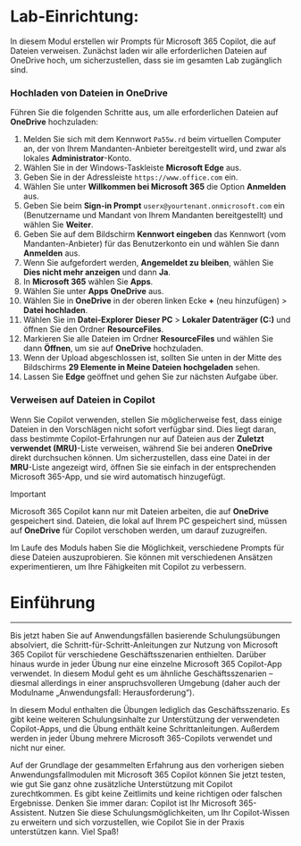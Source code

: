 # Lab-Einrichtung:

In diesem Modul erstellen wir Prompts für Microsoft 365 Copilot, die auf Dateien verweisen. Zunächst laden wir alle erforderlichen Dateien auf OneDrive hoch, um sicherzustellen, dass sie im gesamten Lab zugänglich sind.


### Hochladen von Dateien in OneDrive

Führen Sie die folgenden Schritte aus, um alle erforderlichen Dateien auf **OneDrive** hochzuladen:

1. Melden Sie sich mit dem Kennwort `Pa55w.rd` beim virtuellen Computer an, der von Ihrem Mandanten-Anbieter bereitgestellt wird, und zwar als lokales **Administrator**-Konto.
2. Wählen Sie in der Windows-Taskleiste **Microsoft Edge** aus.
3. Geben Sie in der Adressleiste `https://www.office.com` ein.
4. Wählen Sie unter **Willkommen bei Microsoft 365** die Option **Anmelden** aus.
5. Geben Sie beim **Sign-in Prompt** `userx@yourtenant.onmicrosoft.com` ein (Benutzername und Mandant von Ihrem Mandanten bereitgestellt) und wählen Sie **Weiter**.
6. Geben Sie auf dem Bildschirm **Kennwort eingeben** das Kennwort (vom Mandanten-Anbieter) für das Benutzerkonto ein und wählen Sie dann **Anmelden** aus.
7. Wenn Sie aufgefordert werden, **Angemeldet zu bleiben**, wählen Sie **Dies nicht mehr anzeigen** und dann **Ja**.
8. In **Microsoft 365** wählen Sie **Apps**.
9. Wählen Sie unter **Apps** **OneDrive** aus.
10. Wählen Sie in **OneDrive** in der oberen linken Ecke **+** (neu hinzufügen) > **Datei hochladen**.
11. Wählen Sie im **Datei-Explorer** **Dieser PC** > **Lokaler Datenträger (C:)** und öffnen Sie den Ordner **ResourceFiles**.
12. Markieren Sie alle Dateien im Ordner **ResourceFiles** und wählen Sie dann **Öffnen**, um sie auf **OneDrive** hochzuladen.
13. Wenn der Upload abgeschlossen ist, sollten Sie unten in der Mitte des Bildschirms **29 Elemente in Meine Dateien hochgeladen** sehen.
14. Lassen Sie **Edge** geöffnet und gehen Sie zur nächsten Aufgabe über.

### Verweisen auf Dateien in Copilot

Wenn Sie Copilot verwenden, stellen Sie möglicherweise fest, dass einige Dateien in den Vorschlägen nicht sofort verfügbar sind. Dies liegt daran, dass bestimmte Copilot-Erfahrungen nur auf Dateien aus der **Zuletzt verwendet (MRU)**-Liste verweisen, während Sie bei anderen **OneDrive** direkt durchsuchen können. Um sicherzustellen, dass eine Datei in der **MRU**-Liste angezeigt wird, öffnen Sie sie einfach in der entsprechenden Microsoft 365-App, und sie wird automatisch hinzugefügt.

> [!IMPORTANT]
> Microsoft 365 Copilot kann nur mit Dateien arbeiten, die auf **OneDrive** gespeichert sind. Dateien, die lokal auf Ihrem PC gespeichert sind, müssen auf **OneDrive** für Copilot verschoben werden, um darauf zuzugreifen.

Im Laufe des Moduls haben Sie die Möglichkeit, verschiedene Prompts für diese Dateien auszuprobieren. Sie können mit verschiedenen Ansätzen experimentieren, um Ihre Fähigkeiten mit Copilot zu verbessern.
# Einführung
---
Bis jetzt haben Sie auf Anwendungsfällen basierende Schulungsübungen absolviert, die Schritt-für-Schritt-Anleitungen zur Nutzung von Microsoft 365 Copilot für verschiedene Geschäftsszenarien enthielten. Darüber hinaus wurde in jeder Übung nur eine einzelne Microsoft 365 Copilot-App verwendet. In diesem Modul geht es um ähnliche Geschäftsszenarien – diesmal allerdings in einer anspruchsvolleren Umgebung (daher auch der Modulname „Anwendungsfall: Herausforderung“).

In diesem Modul enthalten die Übungen lediglich das Geschäftsszenario. Es gibt keine weiteren Schulungsinhalte zur Unterstützung der verwendeten Copilot-Apps, und die Übung enthält keine Schrittanleitungen. Außerdem werden in jeder Übung mehrere Microsoft 365-Copilots verwendet und nicht nur einer.

Auf der Grundlage der gesammelten Erfahrung aus den vorherigen sieben Anwendungsfallmodulen mit Microsoft 365 Copilot können Sie jetzt testen, wie gut Sie ganz ohne zusätzliche Unterstützung mit Copilot zurechtkommen. Es gibt keine Zeitlimits und keine richtigen oder falschen Ergebnisse. Denken Sie immer daran: Copilot ist Ihr Microsoft 365-Assistent. Nutzen Sie diese Schulungsmöglichkeiten, um Ihr Copilot-Wissen zu erweitern und sich vorzustellen, wie Copilot Sie in der Praxis unterstützen kann. Viel Spaß!

